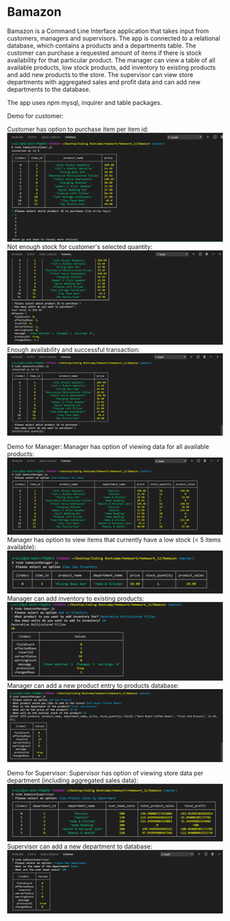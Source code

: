 # Bamazon

Bamazon is a Command Line Interface application that takes input from customers, managers and supervisors. The app is connected to a relational database, which contains a products and a departments table. The customer can purchase a requested amount of items if there is stock availability for that particular product. The manager can view a table of all available products, low stock products, add inventory to existing products and add new products to the store. The supervisor can view store departments with aggregated sales and profit data and can add new departments to the database.

The app uses npm mysql, inquirer and table packages.

Demo for customer:

Customer has option to purchase item per item id:
![Customer has option to purchase item per item id](/demo/customer_purchase.PNG)
Not enough stock for customer's selected quantity:
![Not enough stock for customer's selected quantity](/demo/customer_stock.PNG)
Enough availability and successful transaction:
![Enough availability and successful transaction](/demo/customer_no_stock.PNG)

Demo for Manager:
Manager has option of viewing data for all available products:
![Manager has option of viewing data for all available products](/demo/manager_products.PNG)
Manager has option to view items that currently have a low stock (< 5 items available):
![Manager has option to view items that currently have a low stock (< 5 items available)](/demo/manager_low_stock.PNG)
Manager can add inventory to existing products:
![Manager can add inventory to existing products](/demo/manager_add_low2.PNG)
Manager can add a new product entry to products database:
![Manager can add a new product entry to products database](/demo/manager_add_product.PNG)

Demo for Supervisor:
Supervisor has option of viewing store data per department (including aggregated sales data):
![Supervisor has option of viewing store data per department (including aggregated sales data)](/demo/supervisor_departments.PNG)
Supervisor can add a new department to database:
![Supervisor can add a new department to database](/demo/supervisor_add.PNG)

